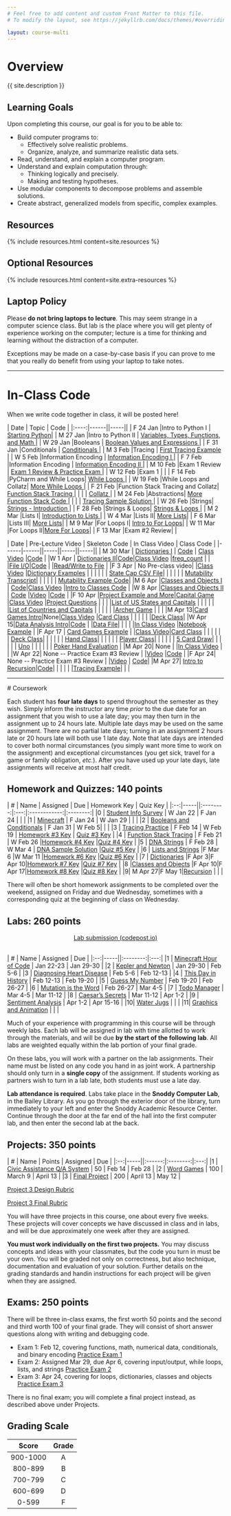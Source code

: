 ```yaml
---
# Feel free to add content and custom Front Matter to this file.
# To modify the layout, see https://jekyllrb.com/docs/themes/#overriding-theme-defaults

layout: course-multi
---
```


# <a name="description">Overview</a>

{{ site.description }}

## <a name="goals">Learning Goals</a>

Upon completing this course, our goal is for you to be able to:

* Build computer programs to:
  * Effectively solve realistic problems.
  * Organize, analyze, and summarize realistic data sets.
* Read, understand, and explain a computer program.
* Understand and explain computation through:
  * Thinking logically and precisely.
  * Making and testing hypotheses.
* Use modular components to decompose problems and assemble solutions.
* Create abstract, generalized models from specific, complex examples.

## <a name="resources">Resources</a>

{% include resources.html content=site.resources %}

## <a name="additional-resources">Optional Resources</a>

{% include resources.html content=site.extra-resources %}

## Laptop Policy

Please **do not bring laptops to lecture**. This may seem strange in a computer science class. But lab is the place where you will get plenty of experience working on the computer; lecture is a time for thinking and learning without the distraction of a computer.

Exceptions may be made on a case-by-case basis if you can prove to me that you really do benefit from using your laptop to take notes.

<hr>

# <a name="inclasscode">In-Class Code</a>

When we write code together in class, it will be posted here!

| Date | Topic | Code |
|:----:|------||-----||
| F 24 Jan |Intro to Python I | [Starting Python](https://notebooks.azure.com/seme/projects/csci-150-spring-2020-in-class)|
| M 27 Jan |Intro to Python II | [Variables, Types, Functions, and Math ](https://notebooks.azure.com/seme/projects/csci-150-spring-2020-in-class)|
| W 29 Jan |Booleans | [Boolean Values and Expressions ](https://notebooks.azure.com/seme/projects/csci-150-spring-2020-in-class)|
| F 31 Jan |Conditionals | [Conditionals ](https://notebooks.azure.com/seme/projects/csci-150-spring-2020-in-class)|
| M 3 Feb |Tracing | [First Tracing Example ](https://drive.google.com/open?id=1CC10qeY5F2shkbnTkNxLdQRskKBvtsl5)|
| W 5 Feb |Information Encoding | [Information Encoding I ](https://notebooks.azure.com/seme/projects/csci-150-spring-2020-in-class)|
| F 7 Feb |Information Encoding | [Information Encoding II ](https://notebooks.azure.com/seme/projects/csci-150-spring-2020-in-class)|
| M 10 Feb |Exam 1 Review | [Exam 1 Review & Practice Exam ](https://notebooks.azure.com/seme/projects/csci-150-spring-2020-in-class)|
| W 12 Feb |Exam 1  | |
| F 14 Feb |PyCharm and While Loops| [While Loops ](https://drive.google.com/open?id=1qf6HY1H8E8nhVX18Trvm_zQJgY4wFt85)|
| W 19 Feb |While Loops and Collatz| [More While Loops ](https://notebooks.azure.com/seme/projects/csci-150-spring-2020-in-class)|
| F 21 Feb |Function Stack Tracing and Collatz| [Function Stack Tracing ](https://drive.google.com/open?id=19OQNKBauoyJ_EVGFE3ap7YoRdsUC4HRj)|
|   | | [Collatz ](https://drive.google.com/open?id=1Qg5n1WBDC5wRE0fav0zqlcjcamCaKPg6)|
| M 24 Feb |Abstractions| [More Function Stack Code ](https://drive.google.com/open?id=14Xx6Qf_iL7BGy_tv8vHRlP4Gbw2w_0W7)|
|   | | [Tracing Sample Solution ](https://drive.google.com/open?id=1P256HmQPve9qau6mGMOC8LngnHDNiWmB)|
| W 26 Feb |Strings| [Strings - Introduction ](https://notebooks.azure.com/seme/projects/csci-150-spring-2020-in-class)|
| F 28 Feb |Strings & Loops| [Strings & Loops ](https://drive.google.com/open?id=1gXiEWT7nOpn2B8FE7rcQ2JYNnLGXaOQb)|
| M 2 Mar |Lists I| [Introduction to Lists ](https://drive.google.com/open?id=1VJY_vriHs-wC6--ltapWVrLtSr38CTzP)|
| W 4 Mar |Lists II| [More Lists](https://drive.google.com/open?id=16GnXdwAsoLfTQRO6NWBnc2HtllMGwU8D)|
| F 6 Mar |Lists III| [More Lists](https://drive.google.com/open?id=1Mu3t5Z0RbZ2iwVukC2TiuUaQei6ox83_)|
| M 9 Mar |For Loops I| [Intro to For Loops](https://drive.google.com/open?id=1W8V4n9-2PxGUhjoAuC_JZoAXjmJg1gDJ)|
| W 11 Mar |For Loops II|[More For Loops](https://drive.google.com/open?id=1MfrCR4ZBVZEtfFfcXtZfhJHuwscWfN7x)|
| F 13 Mar |Exam #2 Review| |


| Date | Pre-Lecture Video | Skeleton Code | In Class Video | Class Code |
|------|------||-----||-----||-----||
| M 30 Mar | [Dictionaries I](https://web.microsoftstream.com/video/07566db6-ff7a-4e65-8cf0-c941f25cff89) | [Code](https://drive.google.com/open?id=1CeQtlj7eINvKIAaC2w2fyG1WQ2LrUzvX) | [Class Video](https://web.microsoftstream.com/video/458212d0-19cf-4637-8362-c312479e6070)  |[Code](https://drive.google.com/open?id=1vooOmowz_6lOb4YV2bDB6a0y_gb7inV7) |
|W 1 Apr | [Dictionaries II](https://web.microsoftstream.com/video/d6cdcc54-7f42-45cb-8f48-9f2eacc20df3)|[Code](https://drive.google.com/open?id=1qpsQDULPnFJiNJevxBt8fWCViIV76_wd)|[Class Video](https://web.microsoftstream.com/video/93379b7b-9f8a-4b46-a65b-db16026edb03)  |[freq_count](https://drive.google.com/open?id=16B9nQq70cVdcJsns5PqOic5lgVbkzEHo) |
| |[File I/O](https://web.microsoftstream.com/video/b70f91bb-58e9-4587-9eda-9402a02d7c62)|[Code](https://drive.google.com/open?id=1SA8xH6EI60Au_qPqO8YrbiD0R2PDSvNX) | |[Read/Write to File](https://drive.google.com/open?id=1vE7ygzkc18JFym9R3q-JiSwgOwYa8ztX) |
|F 3 Apr | No Pre-class video| |[Class Video](https://web.microsoftstream.com/video/9788942a-5022-4a49-8cec-1106769ab2bb) |[Dictionary Examples](https://drive.google.com/open?id=1oWtHx1n4Qq1vlCf47tKQ41l7BfdElMaN) |
| | | | | [State Cap CSV File](https://drive.google.com/open?id=1Mf9FHARrP1YQOBVq5l9JX23qFiOw-mm5)|
| | | | | [Mutability Transcript](https://drive.google.com/open?id=1sD8h-4IhQAdgdfkvNbow-9RxiWZ0qwni)|
| | | | | [Mutability Example Code](https://drive.google.com/open?id=12OlGn52YW5lRRF0IUWFMNQa--cBg_QO3)|
|M 6 Apr |[Classes and Objects I](https://web.microsoftstream.com/video/996e0aec-8414-43d3-a6f4-c562dfc27777) | [Code](https://drive.google.com/open?id=1TatB_BEK-sewxvGMnXmHA9zk0_3Csb_x)|[Class Video](https://web.microsoftstream.com/video/08913c45-1ea6-4d54-822b-aeb71a5d653f) |[Intro to Classes Code](https://drive.google.com/open?id=1FwHGPHrXr3ijMoOSKD3dlm7Vx-trucwf) |
|W 8 Apr |[Classes and Objects II](https://web.microsoftstream.com/video/d82e90d6-21a8-4790-aeda-294bfe300415) | [Code](https://drive.google.com/open?id=1mo2Mx1f1u0igepeUCvfvlShpoDMs6b0T) |[Video](https://web.microsoftstream.com/video/7055c424-b2a0-41b2-bec6-263371c744c5) |[Code](https://drive.google.com/open?id=1cIb7bW1R_sO9II_w4naWQbAQQSMpOJyl) |
|F 10 Apr |[Project Example and More](https://web.microsoftstream.com/video/2bd11c48-f7f5-48d3-877b-2a7b321816d6)|[Capital Game](https://drive.google.com/open?id=1DWhgN-u1tsvQo__xTCoT2rSXek1lX-P5) |[Class Video](https://web.microsoftstream.com/video/5c25d8dc-68c6-4338-ac32-89c1e6becc1b) |[Project Questions](https://drive.google.com/open?id=1r39JDFFxa8ClbWUM3ZaBDDU9fJmoRyIg) |
| | |[List of US States and Capitals](https://drive.google.com/open?id=1fdZvwjx1CepjPQuJyQaORYYrHIFUFeIh) | | |
| | |[List of Countries and Capitals](https://drive.google.com/open?id=1vYi4ffISAdrJJcTYRp3uHh_ai1rkIEVh) | | |
| | |[Archer Game](https://drive.google.com/open?id=1D_Mkq0CDWEYwoiU1co5mo7cg5oZHutXH) | | |
|M Apr 13|[Card Games Intro](https://web.microsoftstream.com/video/366d8889-d523-41c6-a6f8-cc319c5316ad)|None|[Class Video](https://web.microsoftstream.com/video/a7ed79ab-0c7f-4754-9300-473645897458?list=studio) |[Card Class](https://drive.google.com/open?id=1Cws5eNSe3dGpSquwxE8CMoA5OBn6Cw8u) |
| | | | |[Deck Class](https://drive.google.com/open?id=1KOiJXLfjrVk9I9TVL1SnrRmyuS-B0Z-I)|
|W Apr 15|[Data Analysis Intro](https://web.microsoftstream.com/video/b9489e26-35ea-43ee-8bfd-87e59370c6cb?list=studio)|[Code](https://drive.google.com/open?id=10ROVojofIQ63lQsz7kskJaU05i0zCX3n) | |[Data File](https://drive.google.com/open?id=1eHaQ-9P_4HqjeXHau4v_Tfr_PNF7ey-Q)|
| | | |[In Class Video](https://web.microsoftstream.com/video/6754ed03-de2d-4a74-b0cd-2ec606e84ecd) |[Notebook Example](https://notebooks.azure.com/seme/projects/data-analysis-example-using-no) |
|F Apr 17 | [Card Games Example](https://web.microsoftstream.com/video/2f3a5428-0def-4815-8f44-9ffbb5b702bd) | |[Class Video](https://web.microsoftstream.com/video/d002641c-de25-4757-b5c7-c953288ef1bf)|[Card Class](https://drive.google.com/open?id=1HEiHH9oftT6hQaHV5ltXaWUnf7WTH4m4) |
| | | | | [Deck Class](https://drive.google.com/open?id=1HGuvxYUn9byd5ufXbb336KTZxf1uwjhx)|
| | | | | [Hand Class](https://drive.google.com/open?id=1Rt_MT7D9hhiPdnKxzwHRE2oCdXR3hxyZ)|
| | | | | [Player Class](https://drive.google.com/open?id=1f4Qvh2CuuUoKIqB9tt8qLwL1ut0uEWqJ)|
| | | | | [5 Card Draw](https://drive.google.com/open?id=10Vz2Tu7PlaRdRG7qwcMZiP32yUh5sc6o)|
| | | | | [Uno](https://drive.google.com/open?id=1ipEeGZ1dtpZuVPmNBuddtmIui-5SRVfc) |
| | | | | [Poker Hand Evaluation](https://drive.google.com/open?id=1f47fwi6Lecg4BPCRh2QnBzb9bqVzSPJJ) |
|M Apr 20| None | |[In Class Video](https://web.microsoftstream.com/video/3da51dde-2a6a-47a3-82a6-93aceaa90b38) | |
|W Apr 22| None -- Practice Exam #3 Review | |[Video](https://web.microsoftstream.com/video/935509df-d473-4e31-8736-87246b7f0821) |[Code](https://drive.google.com/open?id=1jwl9248KwLfhUn9Vp-_6qozfxiR8apae) |
|F Apr 24| None -- Practice Exam #3 Review | |[Video](https://web.microsoftstream.com/video/e8ef21d1-1c0a-45b9-a9fc-837b69a9de0a?list=studio) | [Code](https://drive.google.com/open?id=1zCCKKT0LLOxyP7kJVXF4OJqqIxiY_pm0)|
|M Apr 27| [Intro to Recursion](https://web.microsoftstream.com/video/9a6f960a-aed7-48b6-9dfa-0ac87ca0d85b)|[Code](https://drive.google.com/open?id=1l-E3YCWFG7keNXmXmuY_u1I_0PFhK-wf)| | |
| | |[Tracing Example](https://drive.google.com/open?id=1Tezrb8bNvVwpL4uSCZkRXeaZPx6ayNaW)| | |






<hr>
# Coursework

Each student has **four late days** to spend throughout the semester as they wish.
Simply inform the instructor any time *prior* to the due date for an assignment
that you wish to use a late day; you may then turn in the assignment up to 24
hours late. Multiple late days may be used on the same assignment. There are no
partial late days; turning in an assignment 2 hours late or 20 hours late will
both use 1 late day. Note that late days are intended to cover both normal
circumstances (you simply want more time to work on the assignment) and
exceptional circumstances (you get sick, travel for a game or family
obligation, *etc.*). After you have used up your late days, late assignments
will receive at most half credit.

## <a name="hwqz">Homework and Quizzes</a>: 140 points

| #  | Name | Assigned | Due | Homework Key | Quiz Key |
|:--:|-----||:--------:|:---:|:------------:|:--------:|
|0 | [Student Info Survey](https://docs.google.com/forms/d/e/1FAIpQLSdtxgmw2tL6IzzK0qq3Fw2h2FTFmGHoTRs8p6wTfTToUn7pZg/viewform?usp=sf_link) | W Jan 22 | F Jan 24 | | |
|1 | [Minecraft](https://drive.google.com/file/d/18nZWZsUiA9-gDD4uKYs9szXHme7lYRxz/view?usp=sharing) | F Jan 24 | W Jan 29 | | |
|2 | [Booleans and Conditionals](https://drive.google.com/open?id=1xcpgidCkEtsFLoCHBoCcc9I0phqMbG06) | F Jan 31 | W Feb 5| | |
|3 | [Tracing Practice](https://drive.google.com/open?id=1cHAp-xG-oVj1ofTFqBeJlNcm6JEy5Q5g) | F Feb 14 | W Feb 19 | [Homework #3 Key](https://drive.google.com/open?id=19M8MEF0Nyh20yOGtEpzzMSS0933SM8NL) | [Quiz #3 Key](https://drive.google.com/open?id=1VA-BodAwEl5oWZzgyuTiRt0ZikfiaBPS) |
|4 | [Function Stack Tracing](https://drive.google.com/open?id=1beji4QCrMh4LD0OT2D_AuOkiWkLdVMJA) | F Feb 21 | W Feb 26 |[Homework #4 Key](https://drive.google.com/open?id=1zUSpG-GptRNN9OTsT_zpb7m1A-GXYgLd) |[Quiz #4 Key](https://drive.google.com/open?id=1EeGG2vvU8k0t3J7gmqcexOn4E7niZBpH)  |
|5 | [DNA Strings]({{site.baseurl}}/homework/dna-strings.html) | F Feb 28 | W Mar 4 | [DNA Sample Solution](https://notebooks.azure.com/seme/projects/dna-strings-sample-solution)  |[Quiz #5 Key](https://drive.google.com/open?id=1lz4fPKMsq2fxCH0q_L8epH0w9GQ7R0pU)  |
|6 | [Lists and Strings](https://drive.google.com/open?id=1jttIYdUHZqh8ym_bHOUEzIcZNrKUXGCj) |F Mar 6 |W Mar 11 |[Homework #6 Key](https://drive.google.com/open?id=1oWRpGKurAqcrsywu3QjLTs38loTWltoA) |[Quiz #6 Key](https://drive.google.com/open?id=1YAkylFM2MQfjLwBdjIUep5EYy5R-2eYN) |
|7 | [Dictionaries](https://drive.google.com/open?id=1r3BZQ0ZrjvqqLAQhFBraPABWxYuDVVvF) |F Apr 3|F Apr 10|[Homework #7 Key](https://drive.google.com/open?id=1pu-HXeyBk-UFEfaN3PcFC9ehXqvIE4W2) |[Quiz #7 Key](https://drive.google.com/open?id=1GLhHjNQPopsoORn3boX8PA4Yyg9nvONB) |
|8 |[Classes and Objects](https://drive.google.com/open?id=1wZrB9rHS_z9g0gc07X8huNAJJrYz1g75) |F Apr 10|F Apr 17|[Homework #8 Key](https://drive.google.com/open?id=1LsY-CIBliZ_ub3zRrIJpgACEF2YWCcEF) |[Quiz #8 Key](https://drive.google.com/open?id=1BAU4ljVFY6_9gbr5uYzDotOEjs5krL4d) |
|9| M Apr 27|F May 1|[Recursion](https://drive.google.com/open?id=1xCZjnsS_V5AvPF91McMOHWQS8YK5hy4Z) | | |

There will often be short homework assignments to be completed over the weekend, assigned on Friday and due Wednesday, sometimes with a corresponding quiz at the beginning of class on Wednesday.

## <a name="labs">Labs</a>: 260 points

<div style="text-align: center">
<a class="btn btn-primary" href="https://codepost.io">
  Lab submission (codepost.io)
</a>
</div>
<br/>

| #  | Name | Assigned | Due |
|:--:|-----||:--------:|:---:|
|1 | [Minecraft Hour of Code]({{site.baseurl}}/labs/minecraft.html) | Jan 22-23 | Jan 29-30 |
|2 | [Kepler and Newton](https://notebooks.azure.com/yorgey/projects/kepler-vs-newton) | Jan 29-30 | Feb 5-6 |
|3 | [Diagnosing Heart Disease](https://notebooks.azure.com/goadrich/projects/heart-disease-lab) | Feb 5-6 | Feb 12-13 |
|4 | [This Day in History](https://notebooks.azure.com/yorgey/projects/this-day-in-history-public) | Feb 12-13 | Feb 19-20 |
|5 | [Guess My Number]({{site.baseurl}}/labs/guess.html) | Feb 19-20 | Feb 26-27 |
|6 | [Mutation is the Word]({{site.baseurl}}/labs/doublets.html) | Feb 26-27 | Mar 4-5 |
|7 | [Todo Manager]({{site.baseurl}}/labs/todo-manager.html) | Mar 4-5 | Mar 11-12 |
|8 | [Caesar’s Secrets](https://notebooks.azure.com/goadrich/projects/caesar-s-secrets) | Mar 11-12 | Apr 1-2 |
|9 | [Sentiment Analysis](https://notebooks.azure.com/goadrich/projects/sentiment-analysis) | Apr 1-2 | Apr 15-16 |
|10| [Water Jugs]({{site.baseurl}}/labs/waterjug.html) |  |  |
|11| [Graphics and Animation]({{site.baseurl}}/labs/graphics.html) |  | |


<!-- |9| [Enron’s Secrets]({{site.baseurl}}/labs/needles.html) | Mar 18-19 | Apr 1-2 | -->
<!-- |11| [Water Jugs]({{site.baseurl}}/labs/waterjug.html) | Apr 8-9 | Apr 15-16 | -->
<!-- |12| [Graphics and Animation]({{site.baseurl}}/labs/graphics.html) | Apr 15-16 | Apr 22-23 | -->
<!-- |13| [On Stuckness and Debugging]({{site.baseurl}}/labs/debugging.html) | Apr 22-23 | Apr 29-30 | -->
<!-- |14| Project workshop | Apr 29-30 | | -->

Much of your experience with programming in this course will be through weekly labs. Each lab will be assigned in lab with time allotted to work through the materials, and will be due **by the start of the following lab**. All labs are weighted equally within the lab portion of your final grade.

On these labs, you will work with a partner on the lab assignments. Their name must be listed on any code you hand in as joint work. A partnership should only turn in a **single copy** of the assignment. If students working as partners wish to turn in a lab late, both students must use a late day.

**Lab attendance is required**. Labs take place in the **Snoddy Computer Lab**, in the Bailey Library. As you go through the exterior door of the library, turn immediately to your left and enter the Snoddy Academic Resource Center. Continue through the door at the far end of the hall into the first computer lab, and then enter the second lab at the back.

## <a name="projects">Projects</a>: 350 points

| #  | Name | Points | Assigned | Due |
|:--:|-----||:------:|:--------:|:---:|
|1 | [Civic Assistance Q/A System](https://notebooks.azure.com/goadrich/projects/project-1)  | 50  | Feb 14 | Feb 28 |
|2 | [Word Games]({{site.baseurl}}/projects/project2.html) | 100 | March 9 | April 13 |
|3 | [Final Project]({{site.baseurl}}/projects/final_spring2020.html) | 200 | April 13 | May 12 |

[Project 3 Design Rubric](https://drive.google.com/open?id=13kDzy15b63Ibytd23pBZ_nQqiKLSfxEs)

[Project 3 Final Rubric](https://drive.google.com/open?id=1rASxQnFIQtA9l62bSoRigYzq5Z57_7um)

You will have three projects in this course, one about every five weeks. These projects will cover concepts we have discussed in class and in labs, and will be due approximately one week after they are assigned.

**You must work individually on the first two projects.** You may discuss concepts and ideas with your classmates, but the code you turn in must be your own. You will be graded not only on correctness, but also technique, documentation and evaluation of your solution. Further details on the grading standards and handin instructions for each project will be given when they are assigned.

## <a name="exams">Exams</a>: 250 points

There will be three in-class exams, the first worth 50 points and the second and
third worth 100 of your final grade. They will consist of short answer
questions along with writing and debugging code.

* Exam 1: Feb 12, covering functions, math, numerical data, conditionals, and binary encoding  [Practice Exam 1](https://drive.google.com/open?id=1TucpuX2lwRqQ4d1y3QMO5ad9gm7DqKwt)
* Exam 2: Assigned Mar 29, due Apr 6, covering input/output, while loops, lists, and strings [Practice Exam 2](https://drive.google.com/open?id=199t6fRH6k7h6cuxvzyZUrlSf0IcGgkX4)
* Exam 3: Apr 24, covering for loops, dictionaries, classes and objects [Practice Exam 3](https://drive.google.com/open?id=19x3xRhRSXLz0qEw153hhjdhFL4P5kRbw)

There is no final exam; you will complete a final project instead, as described above under Projects.

## <a name="scale">Grading Scale</a>

| Score  | Grade  |
|:------:|:------:|
| 900-1000  | A   |
| 800-899   | B   |
| 700-799   | C   |
| 600-699   | D   |
| 0-599     | F   |
